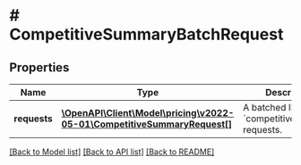 # # CompetitiveSummaryBatchRequest

## Properties

Name | Type | Description | Notes
------------ | ------------- | ------------- | -------------
**requests** | [**\OpenAPI\Client\Model\pricing\v2022-05-01\CompetitiveSummaryRequest[]**](CompetitiveSummaryRequest.md) | A batched list of &#x60;competitiveSummary&#x60; requests. |

[[Back to Model list]](../../README.md#models) [[Back to API list]](../../README.md#endpoints) [[Back to README]](../../README.md)
